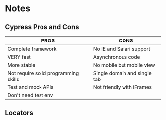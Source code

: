# Notes

## Cypress Pros and Cons

| PROS                                 | CONS                         |
| ------------------------------------ | ---------------------------- |
| Complete framework                   | No IE and Safari support     |
| VERY fast                            | Asynchronous code            |
| More stable                          | No mobile but mobile view    |
| Not require solid programming skills | Single domain and single tab |
| Test and mock APIs                   | Not friendly with iFrames    |
| Don't need test env                  |                              |

## Locators

